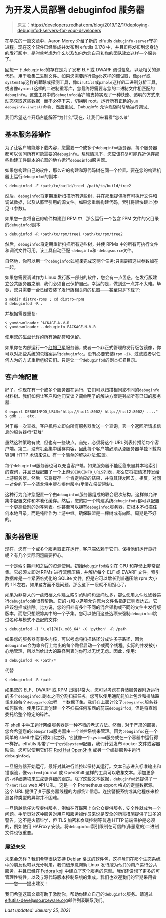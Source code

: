 # 为开发人员部署 debuginfod 服务器

> 原文：<https://developers.redhat.com/blog/2019/12/17/deploying-debuginfod-servers-for-your-developers>

在早先的一篇文章中，Aaron Merey 介绍了新的 elfutils `debuginfo-server`守护进程。现在这个软件已经集成并发布到 elfutils 0.178 中，并且即将发布到您身边的发行版中，是时候考虑为什么以及如何为您自己和您的团队建立这样一个服务了。

回想一下,`debuginfod`的存在是为了发布 ELF 或 DWARF 调试信息，以及相关的源代码，用于收集二进制文件。如果您需要运行像`gdb`这样的调试器，像`perf`或`systemtap`这样的跟踪或探测工具，像`binutils`或`pahole`这样的二进制分析工具，或者像`dyninst`这样的二进制重写库，您最终将需要与您的二进制文件相匹配的`debuginfo`。这些工具中的`debuginfod`客户端支持实现了一种快速、透明的方式来动态获取这些数据，而不必停下来，切换到 root，运行所有正确的`yum debuginfo-install`命令，然后重试。Debuginfo 允许您随时随地进行调试。

我们希望这个开场白能解答“为什么”现在，让我们来看看“怎么做”

## 基本服务器操作

为了让客户端能够下载内容，您需要一个或多个`debuginfod`服务器，每个服务器都可以访问所有可能需要的`debuginfo`。理想情况下，您应该在尽可能靠近保存那些构建工件副本的机器的地方运行`debuginfod`服务器。

如果您构建自己的软件，那么它的构建和源代码树在同一个位置。要在您的构建机器上运行`debuginfod`的副本:

```
$ debuginfod -F /path/to/build/tree1 /path/to/build/tree2

```

然后，`debuginfod`将定期重新扫描所有这些树，并在那里提供所有可执行文件和调试数据，以及从那里引用的源文件。如果您重新构建代码，索引将很快跟上(参见`-t`参数)。

如果您一直将自己的软件构建到 RPM 中，那么运行一个包含 RPM 文件的父目录的`debuginfod`副本:

```
$ debuginfod -R /path/to/rpm/tree1 /path/to/rpm/tree2

```

然后，`debuginfod`将定期重新扫描所有这些树，并使 RPMs 中的所有可执行文件和调试文件可用。该工具自动匹配`-debuginfo`和`-debugsource`文件。

自然地，你可以用一个`debuginfod`过程来完成这两个任务:只需要把这些参数加在一起。

如果您需要调试作为 Linux 发行版一部分的软件，您会有一点困惑。在发行版建立公共服务器之前，我们必须自己保护自己。幸运的是，做到这一点并不太难。毕竟，您只需要一台已经安装了发行版相关包的机器——甚至只是下载了:

```
$ mkdir distro-rpms ; cd distro-rpms
$ debuginfod -R .

```

并根据需要重复:

```
$ yumdownloader PACKAGE-N-V-R
$ yumdownloader --debuginfo PACKAGE-N-V-R  

```

使用您的磁盘允许的所有通配符和保留。

如果你在内部运行一个[红帽卫星](https://www.redhat.com/en/technologies/management/satellite)服务器，或者一个非正式管理的发行版包镜像，你可以对那些系统的包档案运行`debuginfod`。没有必要安装(`rpm -i`)、过滤或者以任何人为的方式重新组织它们。只是让一个`debuginfod`的副本扫描目录。

## 客户端配置

好了，你现在有一个或多个服务器在运行，它们可以扫描相同或不同的`debuginfo`材料树。我们如何让客户和他们交谈？简单明了的解决方案是列举所有已知的服务器:

```
$ export DEBUGINFOD_URLS="http://host1:8002/ http://host2:8002/ ...."                                   
$ gdb ... etc.                         

```

对于每一次查找，客户机将立即向所有服务器发送一个查询，第一个返回所请求信息的服务器将“获胜”

虽然这种策略有效，但也有一些缺点。首先，必须将这个 URL 列表传播给每个客户端。第二，没有机会集中缓存内容，因此每个客户端必须从源服务器单独下载内容(用 HTTP 术语来说)。有一个简单的解决办法:联盟。

每个`debuginfod`服务器也可以充当客户端。如果服务器不能回答来自其本地索引的查询，并且已经配置了一个上游`$DEBUGINFO_URLS`列表，那么它将把请求转发给上游服务器。然后，它将缓存一个肯定响应的结果，并将其转发回去。相反，对同一对象的下一个请求将由缓存提供服务(受缓存保留限制)。

这种行为允许您配置一个由`debuginfod`服务器组成的联合层次结构。这样做允许集中配置文件和本地化缓存。然后，您的每一个构建系统`debuginfods`都可以配置一个更高级别的对等列表。你甚至可以拥有`debuginfod`服务器，它根本不扫描任何本地目录，而是纯粹作为上游中继。确保联盟是一棵树或有向图。周期是不好的。

## 服务器管理

现在，您有一个或多个服务器正在运行，客户端依赖于它们。保持他们运行良好呢？有几个实际问题需要担心。

一个是索引期间和之后的资源使用。初始`debuginfod`索引在 CPU 和存储上非常密集。它必须立即对 RPMs 进行流解压缩，并解析每个 ELF 或 DWARF 文件。索引数据库是一个紧密格式化的 SQLite 文件，但是它可以增长到普通压缩 rpm 大小的 1%左右。如果这方面不是问题，那么这下一段就不用担心了。

如果为非常大的一组归档文件建立索引的时间和空间过多，那么使用文件过滤器运行`debuginfod`会很有帮助。它的`-I`和`-X`选项允许您为文件名指定正则表达式，它应该包括或排除。比方说，您的归档有多个不同的混合架构或不同的文件主发行版版本，而您只想跟踪其中的一个子集。您可以使用这些选项来强制`debuginfod`跳过名称与模式不匹配的文件:

```
$ debuginfod -I '\.el[78]\.x86_64' -X 'python' -R /path 

```

如果您的服务器有很多内核，可以考虑将扫描路径分成许多子路径，因为`debuginfod`会为命令行上给出的每个路径启动一个或两个线程。实际的并发被小心地管理，所以当给出大的路径列表时你可以无忧无虑。因此，使用:

```
$ debuginfod -R /path/*
```

代替

```
$ debuginfod -R /path
```

如果您的 ELF、DWARF 或 RPM 归档非常大，您可以考虑在存储服务器附近运行的多个`debuginfod,`副本之间分割扫描任务。您可以使用通配符加上包含和排除路径来给每个`debuginfod`进程一个数据子集。我们在上面讨论了`debuginfod`服务器如何联合。使用该工具创建一个不扫描任何东西的前端`debuginfod`，但是将查询委托给整个稳定的碎片。

在 shell 中手工运行网络服务器是一种不错的老式方法。然而，对于严肃的部署，您会希望您的`debuginfod`服务器由一个监控系统来管理。因为`debuginfod`在一个简单的 shell 中运行得如此之好，它就像一个`systemd`服务或在一个容器中运行得一样好。elfutils 附带了一个示例`systemd`配置，我们计划发布 docker 文件或容器映像，您可以使用它们在 [Red Hat OpenShift](http://developers.redhat.com/openshift/) 或另一个编排服务中运行 debuginfod。

一旦服务器开始运行，最好对其进行监控以保持其运行。文本日志进入标准输出和错误流，像`systemd` journal 或 OpenShift 这样的工具可以收集文本。添加更多的`-v`详细选项来生成更详细的跟踪。除了这些文本数据，`debuginfod`还提供了一个`/metrics` web API URL，这是一个 Prometheus export 格式的定量数据源。这个 URL 提供了关于服务器线程的内部统计信息。连接警报系统或其他程序来检测各种类型的异常并不困难。

一旦跨越信任边界提供服务，例如在互联网上向公众提供服务，安全性就成为一个问题。手册页对这种服务对用户和服务操作员来说是安全的所需措施提供了过多的警告。这不是火箭科学，但 TLS 加密和负载控制等普通 HTTP 前端保护是必须的，例如使用 HAProxy 安装。将`debuginfod`索引限制在可信的(非恶意的)二进制文件也很重要。

### 展望未来

未来会怎样？我们希望很快支持 Debian 格式的软件包，这样我们在那个生态系统中的朋友也可以充分利用。我们很乐意帮助 Linux 发行版为他们的用户运行公共服务，并且已经在 [Fedora koji](https://koji.fedoraproject.org/koji/) 中建立了这个服务的原型。我们还设想了更多的可管理性特性，以及与源代码版本控制系统的集成。我们也欢迎我们的早期采用者——您——提出建议！

我们希望这篇文章有助于激励你，帮助你建立自己的`debuginfod`服务。请通过[elfutils-devel@sourceware.org](mailto:elfutils-devel@sourceware.org)邮件列表联系我们。

*Last updated: January 25, 2021*